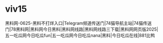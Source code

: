# viv15
黑料网-0625-黑料不打烊入口|Telegram频道传送门|74猫导航主站|74猫传送门|78黑料网|黑料网今日黑料|黑料网线路|黑料网线路三下载|黑料网网页版2025|五一吃瓜网今日吃瓜fun|五一吃瓜网今日吃瓜nana|黑料|今日吃瓜在线|881比鸭
